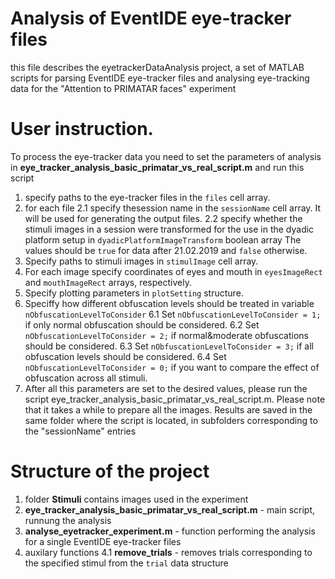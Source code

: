 # Analysis of EventIDE eye-tracker files
this file describes the eyetrackerDataAnalysis project, a set of MATLAB scripts for parsing EventIDE eye-tracker files and analysing eye-tracking data for the "Attention to PRIMATAR faces" experiment

# User instruction.
To process the eye-tracker data you need to set the parameters of analysis in **eye_tracker_analysis_basic_primatar_vs_real_script.m** and run this script
1. specify paths to the eye-tracker files in the ``files`` cell array.
2. for each file 
2.1 specify thesession name in the ``sessionName`` cell array. It will be used for generating the output files.
2.2 specify whether the stimuli images in a session were transformed for the use in the dyadic platform setup in ``dyadicPlatformImageTransform`` boolean array
The values should be ``true`` for data after 21.02.2019 and ``false`` otherwise.
3. Specify paths to stimuli images in ``stimulImage`` cell array.
4. For each image specify coordinates of eyes and mouth in ``eyesImageRect`` and ``mouthImageRect`` arrays, respectively.
5. Specify plotting parameters in ``plotSetting`` structure.
6. Speciffy how different obfuscation levels should be treated in variable ``nObfuscationLevelToConsider``
6.1 Set ``nObfuscationLevelToConsider = 1;`` if only normal obfuscation should be considered.
6.2 Set ``nObfuscationLevelToConsider = 2;`` if normal&moderate obfuscations should be considered.
6.3 Set ``nObfuscationLevelToConsider = 3;`` if all obfuscation levels should be considered.
6.4 Set ``nObfuscationLevelToConsider = 0;`` if you want to compare the effect of obfuscation across all stimuli.
7. After all this parameters are set to the desired values, please run the script eye_tracker_analysis_basic_primatar_vs_real_script.m. Please note that it takes a while to prepare all the images. Results are saved in the same folder where the script is located, in subfolders corresponding to the "sessionName" entries

# Structure of the project
1. folder **Stimuli** contains images used in the experiment
2. **eye_tracker_analysis_basic_primatar_vs_real_script.m** - main script, runnung the analysis
3. **analyse_eyetracker_experiment.m** - function performing the analysis for a single EventIDE eye-tracker files
4. auxilary functions
4.1 **remove_trials** - removes trials corresponding to the specified stimul from the ``trial`` data structure
